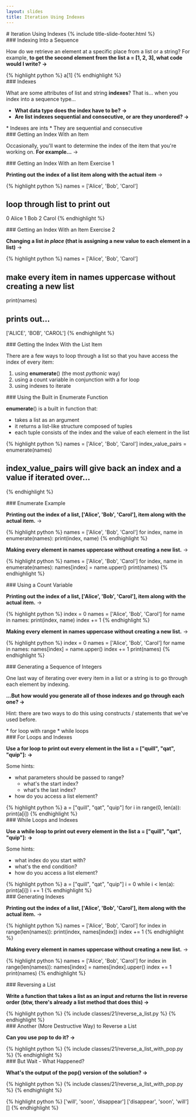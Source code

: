 ```yaml
---
layout: slides
title: Iteration Using Indexes 
---
```

<section markdown="block" class="title-slide">
#  Iteration Using Indexes
{% include title-slide-footer.html %}
</section>


<section markdown="block">
###  Indexing Into a Sequence

How do we retrieve an element at a specific place from a list or a string?  For example, __to get the second element from the list a = [1, 2, 3], what code would I write? &rarr;__

<div class="incremental" markdown="block">
{% highlight python %}
a[1]
{% endhighlight %}
</div>
</section>

<section markdown="block">
###  Indexes

What are some attributes of list and string __indexes__? That is... when you index into a sequence type... 

* __What data type does the index have to be? &rarr;__
* __Are list indexes sequential and consecutive, or are they unordered? &rarr;__

<div class="incremental" markdown="block">
* Indexes are ints
* They are sequential and consecutive
</div>
</section>

<section markdown="block">
###  Getting an Index With an Item

Occasionally, you'll want to determine the index of the item that you're working on.  __For example...__ &rarr;
</section>

<section markdown="block">
###  Getting an Index With an Item Exercise 1

__Printing out the index of a list item along with the actual item__ &rarr;

{% highlight python %}
names = ['Alice', 'Bob', 'Carol']
#  loop through list to print out
0 Alice
1 Bob
2 Carol
{% endhighlight %}
</section>

<section markdown="block">
###  Getting an Index With an Item Exercise 2

__Changing a list _in place_ (that is assigning a new value to each element in a list)__ &rarr;

{% highlight python %}
names = ['Alice', 'Bob', 'Carol']
#  make every item in names uppercase without creating a new list
print(names)
#  prints out...
['ALICE', 'BOB', 'CAROL']
{% endhighlight %}

</section>

<section markdown="block">
###  Getting the Index With the List Item

There are a few ways to loop through a list so that you have access the index of every item:

1. using __enumerate__() (the most _pythonic_ way)
2. using a count variable in conjunction with a for loop
3. using indexes to iterate
</section>

<section markdown="block">
###  Using the Built in Enumerate Function

__enumerate__() is a built in function that: 

* takes a list as an argument
* it returns a list-like structure composed of tuples
* each tuple consists of the index and the value of each element in the list

{% highlight python %}
names = ['Alice', 'Bob', 'Carol']
index_value_pairs = enumerate(names)
#  index_value_pairs will give back an index and a value if iterated over...
{% endhighlight %}


</section>

<section markdown="block">
###  Enumerate Example

__Printing out the index of a list, ['Alice', 'Bob', 'Carol'], item along with the actual item.__ &rarr;

<div class="incremental" markdown="block">

{% highlight python %}
names = ['Alice', 'Bob', 'Carol']
for index, name in enumerate(names):
	print(index, name)
{% endhighlight %}

__Making every element in names uppercase without creating a new list.__ &rarr;

{% highlight python %}
names = ['Alice', 'Bob', 'Carol']
for index, name in enumerate(names):
	names[index] = name.upper()
print(names)
{% endhighlight %}
</div>
</section>

<section markdown="block">
###  Using a Count Variable

__Printing out the index of a list, ['Alice', 'Bob', 'Carol'], item along with the actual item.__ &rarr;

<div class="incremental" markdown="block">
{% highlight python %}
index = 0
names = ['Alice', 'Bob', 'Carol']
for name in names:
	print(index, name)
	index += 1 
{% endhighlight %}

__Making every element in names uppercase without creating a new list.__ &rarr;

{% highlight python %}
index = 0
names = ['Alice', 'Bob', 'Carol']
for name in names:
	names[index] = name.upper()
	index += 1 
print(names)
{% endhighlight %}
</div>
</section>

<section markdown="block">
###  Generating a Sequence of Integers

One last way of iterating over every item in a list or a string is to go through each element by indexing.  

__...But how would you generate all of those indexes and go through each one? &rarr;__  

Hint: there are two ways to do this using constructs / statements that we've used before.

<div class="incremental" markdown="block">
* for loop with range
* while loops
</div>
</section>

<section markdown="block">
###  For Loops and Indexes

__Use a for loop to print out every element in the list a = ["quill", "qat", "quip"]: &rarr;__

Some hints:

* what parameters should be passed to range?
	* what's the start index?
	* what's the last index?
* how do you access a list element?

<div class="incremental" markdown="block">
{% highlight python %}
a = ["quill", "qat", "quip"]
for i in range(0, len(a)):
	print(a[i])
{% endhighlight %}
</div>
</section>

<section markdown="block">
###  While Loops and Indexes

__Use a while loop to print out every element in the list a = ["quill", "qat", "quip"]: &rarr;__

Some hints:

* what index do you start with?
* what's the end condition?
* how do you access a list element?

<div class="incremental" markdown="block">
{% highlight python %}
a = ["quill", "qat", "quip"]
i = 0
while i < len(a):
	print(a[i])
	i += 1
{% endhighlight %}
</div>
</section>

<section markdown="block">
###  Generating Indexes

__Printing out the index of a list, ['Alice', 'Bob', 'Carol'], item along with the actual item.__ &rarr;

<div class="incremental" markdown="block">
{% highlight python %}
names = ['Alice', 'Bob', 'Carol']
for index in range(len(names)):
    print(index, names[index])
    index += 1
{% endhighlight %}

__Making every element in names uppercase without creating a new list.__ &rarr;

{% highlight python %}
names = ['Alice', 'Bob', 'Carol']
for index in range(len(names)):
    names[index] = names[index].upper()
    index += 1
print(names)
{% endhighlight %}
</div>
</section>


<section markdown="block">
###  Reversing a List

__Write a function that takes a list as an input and returns the list in reverse order (btw, there's already a list method that does this) &rarr;__

<div class="incremental" markdown="block">
{% highlight python %}
{% include classes/21/reverse_a_list.py %}
{% endhighlight %}
</div>
</section>

<section markdown="block">
###  Another (More Destructive Way) to Reverse a List

__Can you use pop to do it? &rarr;__

<div class="incremental" markdown="block">
{% highlight python %}
{% include classes/21/reverse_a_list_with_pop.py %}
{% endhighlight %}
</div>
</section>

<section markdown="block">
###  But Wait - What Happened?

__What's the output of the pop() version of the solution? &rarr;__

{% highlight python %}
{% include classes/21/reverse_a_list_with_pop.py %}
{% endhighlight %}

<div class="incremental" markdown="block">
{% highlight python %}
['will', 'soon', 'disappear']
['disappear', 'soon', 'will']
[]
{% endhighlight %}
</div>
</section>
